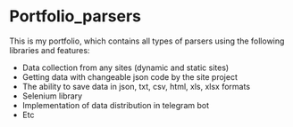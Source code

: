 # Portfolio_parsers
This is my portfolio, which contains all types of parsers using the following libraries and features:
- Data collection from any sites (dynamic and static sites)
- Getting data with changeable json code by the site project
- The ability to save data in json, txt, csv, html, xls, xlsx  formats
- Selenium library
- Implementation of data distribution in telegram bot
- Etc
